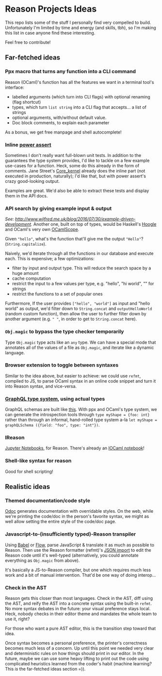 # Reason Projects Ideas

This repo lists some of the stuff I personally find very compelled to build. Unfortunately I'm limited by time and energy (and skills, tbh), so I'm making this list in case anyone find these interesting.

Feel free to contribute!

## Far-fetched ideas

### Ppx macro that turns any function into a CLI command
Reason (OCaml)'s function has all the features we want in a terminal tool's interface:
- labelled arguments (which turn into CLI flags) with optional renaming (flag shortcut)
- types, which turn `list string` into a CLI flag that accepts... a list of strings
- optional arguments, with/without default value.
- Doc block comments, to explain each parameter

As a bonus, we get free manpage and shell autocomplete!

### Inline [power assert](https://github.com/power-assert-js/power-assert)
Sometimes I don't really want full-blown unit tests. In addition to the guarantees the type system provides, I'd like to tackle on a few example use-cases for a function. Heck, some do this already in the form of comments. Jane Street's [Core_kernel](https://github.com/janestreet/core_kernel/blob/master/src/core_array.ml#L302) already does the inline part (not executed in production, naturally); I'd like that, but with power assert's crazy good-looking output.

Examples are great. We'd also be able to extract these tests and display them in the API docs.

### API search by giving example input & output
*See: http://www.wilfred.me.uk/blog/2016/07/30/example-driven-development*. Another one, built on top of types, would be Haskell's [Hoogle](https://www.haskell.org/hoogle/) and OCaml's very own [OCamlScope](https://github.com/camlspotter/ocamloscope).

Given `"hello"`, what's the function that'll give me the output `"Hello"`? (`String.capitalize`).

Naively, we'd iterate through all the functions in our database and execute each. This is expensive; a few optimizations:
- filter by input and output type. This will reduce the search space by a huge amount
- cache computation
- restrict the input to a few values per type, e.g. "hello", "hi world", "" for strings
- restrict the functions to a set of popular ones

Furthermore, If the user provides `["hello", "world"]` as input and "hello world" as output, we'd filter down to `String.concat` and `outputHelloWorld` (random custom function), then allow the user to further filter down by another argument (e.g. `" "`, in order to get to `String.concat` here).

### `Obj.magic` to bypass the type checker temporarily
Type `Obj.magic` type acts like an `any` type. We can have a special mode that annotates all of the values of a file as `Obj.magic`, and iterate like a dynamic language.

### Browser extension to toggle between syntaxes
Similar to the idea above, but easier to achieve: we could use `refmt`, compiled to JS, to parse OCaml syntax in an online code snippet and turn it into Reason syntax, and vice-versa.

### [GraphQL type system](http://graphql.org/docs/typesystem/), using actual types
GraphQL schemas are built like [this](http://graphql.org/blog/#building-the-graphql-schema). With ppx and OCaml's type system, we can generate the introspection tools through `type myShape = {foo: int}` rather than through an informal, hand-rolled type system a-la `let myShape = graphQLSchema ({field: "foo", type: "int"})`.

### IReason

[Jupyter Notebooks](http://jupyter.org), for Reason. There's already an [IOCaml notebook](https://github.com/andrewray/iocaml)!

### Shell-like syntax for reason
Good for shell scripting!

## Realistic ideas

### Themed documentation/code style

[Odoc](https://github.com/ocaml-doc/odoc) generates documentation with overridable styles. On the web, while we're printing the code/doc in the person's favorite syntax, we might as well allow setting the entire style of the code/doc page.

### Javascript-to-(insufficiently typed)-Reason transpiler
Using [Babel](http://babeljs.io) or [Flow](https://flowtype.org), parse JavaScript & translate it as much as possible to Reason. Then use the Reason formatter (refmt)'s [JSON import](https://github.com/facebook/reason/pull/724) to edit the Reason code until it's well-typed (alternatively, you could annotate everything as `Obj.magic` from above).

It's basically a JS-to-Reason compiler, but one which requires much less work and a bit of manual intervention. That'd be one way of doing interop...

### Check in the AST
Reason gets this closer than most languages. Check in the AST, diff using the AST, and reify the AST into a concrete syntax using the built-in `refmt`. No more syntax debates in the future: your visual preference stays local. Heck, nobody checks in their editor theme and mandates the whole team to use it, right?

For those who want a pure AST editor, this is the transition step toward that idea.

Once syntax becomes a personal preference, the printer's correctness becomes much less of a concern. Up until this point we needed very clear and deterministic rules on how things should print in our editor. In the future, maybe we can use some heavy lifting to print out the code using complicated heuristics learned from the coder's habit (machine learning? This *is* the far-fetched ideas section =)).
